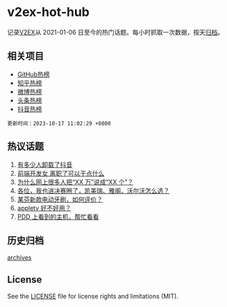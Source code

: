 # v2ex-hot-hub

 记录[V2EX](https://www.v2ex.com/)从 2021-01-06 日至今的热门话题。每小时抓取一次数据，按天[归档](archives)。
 
 ## 相关项目

- [GitHub热榜](https://github.com/it985/github-hot-hub)
- [知乎热榜](https://github.com/it985/zhihu-hot-hub)
- [微博热榜](https://github.com/it985/weibo-hot-hub)
- [头条热榜](https://github.com/it985/toutiao-hot-hub)
- [抖音热榜](https://github.com/it985/douyin-hot-hub)


 `更新时间：2023-10-17 11:02:29 +0800`

## 热议话题

1. [有多少人卸载了抖音](https://www.v2ex.com/t/982588)
1. [前端开发女 离职了可以干点什么](https://www.v2ex.com/t/982445)
1. [为什么网上很多人把“XX 万”说成“XX 个”？](https://www.v2ex.com/t/982448)
1. [各位，我也进决赛圈了，凯美瑞、雅阁、沃尔沃怎么选？](https://www.v2ex.com/t/982486)
1. [某芬新款电动牙刷，如何评价？](https://www.v2ex.com/t/982624)
1. [appletv 好不好用？](https://www.v2ex.com/t/982392)
1. [PDD 上看到的主机，帮忙看看](https://www.v2ex.com/t/982370)

## 历史归档

[archives](archives)

## License

See the [LICENSE](LICENSE) file for license rights and limitations (MIT).
